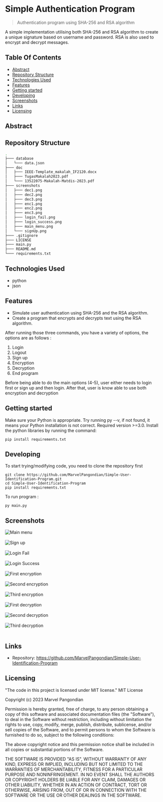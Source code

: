 

# Simple Authentication Program
> Authentication program using SHA-256 and RSA algorithm

A simple implementation utilising both SHA-256 and RSA algorithm to create a unique signature based on username and password. RSA is also used to encrypt and decrypt messages.

## Table Of Contents
* [Abstract](#abstract)
* [Repository Structure](#repository-structure)
* [Technologies Used](#technologies-used)
* [Features](#features)
* [Getting started](#getting-started)
* [Developing](#developing)
* [Screenshots](#screenshots)
* [Links](#links)
* [Licensing](#licensing)

## Abstract

## Repository Structure 
```bash
.
├─── database
│   └─── data.json
├─── doc
│   ├─── IEEE-Template_makalah_IF2120.docx
│   ├─── TugasMakalah2023.pdf
│   └─── 13522075-Makalah-Matdis-2023.pdf
├─── screenshots
│   ├─── dec1.png
│   ├─── dec2.png
│   ├─── dec3.png
│   ├─── enc1.png
│   ├─── enc2.png
│   ├─── enc3.png
│   ├─── login_fail.png
│   ├─── login_success.png
│   ├─── main_menu.png
│   └─── signUp.png
├─── .gitignore
├─── LICENSE
├─── main.py
├─── README.md
└─── requirements.txt
```
## Technologies Used
- python
- json

## Features
* Simulate user authentication using SHA-256 and the RSA algorithm.
* Create a program that encrypts and decrypts text using the RSA algorithm.





After running those three commands, you have a variety of options, the options are as follows : <br>
1. Login
2. Logout
3. Sign up
4. Encryption
5. Decryption
6. End program

Before being able to do the main options (4-5), user either needs to login first or sign up and then login. After that, user is know able to use both encryption and decryption

## Getting started

Make sure your Python is appropriate. Try running py --v, if not found, it means your Python installation is not correct. Required version >=3.0. Install the python libraries by running the command:

```shell
pip install requirements.txt
```


## Developing
To start trying/modifying code, you need to clone the repository first
```shell
git clone https://github.com/MarvelPangondian/Simple-User-Identification-Program.git
cd Simple-User-Identification-Program
pip install requirements.txt
```
To run program :

```shell
py main.py
```

## Screenshots

![Main menu](./screenshots/main_menu.png)<br><br>
![Sign up](./screenshots/signUp.png)<br><br>
![Login Fail](./screenshots/login_fail.png)<br><br>
![Login Success](./screenshots/login_success.png)<br><br>
![First encryption](./screenshots/enc1.png)<br><br>
![Second encryption](./screenshots/enc2.png)<br><br>
![Third encryption](./screenshots/enc3.png)<br><br>
![First decryption](./screenshots/dec1.png)<br><br>
![Second decryption](./screenshots/dec2.png)<br><br>
![Third decryption](./screenshots/dec3.png)<br><br>


## Links

- Repository: https://github.com/MarvelPangondian/Simple-User-Identification-Program

## Licensing
"The code in this project is licensed under MIT license."
MIT License

Copyright (c) 2023 Marvel Pangondian

Permission is hereby granted, free of charge, to any person obtaining a copy
of this software and associated documentation files (the "Software"), to deal
in the Software without restriction, including without limitation the rights
to use, copy, modify, merge, publish, distribute, sublicense, and/or sell
copies of the Software, and to permit persons to whom the Software is
furnished to do so, subject to the following conditions:

The above copyright notice and this permission notice shall be included in all
copies or substantial portions of the Software.

THE SOFTWARE IS PROVIDED "AS IS", WITHOUT WARRANTY OF ANY KIND, EXPRESS OR
IMPLIED, INCLUDING BUT NOT LIMITED TO THE WARRANTIES OF MERCHANTABILITY,
FITNESS FOR A PARTICULAR PURPOSE AND NONINFRINGEMENT. IN NO EVENT SHALL THE
AUTHORS OR COPYRIGHT HOLDERS BE LIABLE FOR ANY CLAIM, DAMAGES OR OTHER
LIABILITY, WHETHER IN AN ACTION OF CONTRACT, TORT OR OTHERWISE, ARISING FROM,
OUT OF OR IN CONNECTION WITH THE SOFTWARE OR THE USE OR OTHER DEALINGS IN THE
SOFTWARE.


